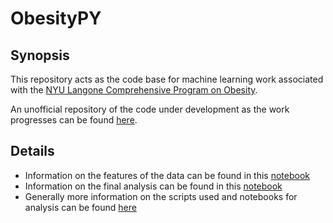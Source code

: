 # ObesityPY

## Synopsis
This repository acts as the code base for machine learning work associated with the [NYU Langone Comprehensive Program on Obesity](https://med.nyu.edu/research/obesity/comprehensive-program-obesity).

An unofficial repository of the code under development as the work progresses can be found [here](https://github.com/narges-rzv/ObesityPY).

## Details

- Information on the features of the data can be found in this [notebook](https://github.com/NYUMedML/ObesityPY/blob/master/src/Pediatric_Obesity_Prediction.ipynb)
- Information on the final analysis can be found in this [notebook](https://github.com/NYUMedML/ObesityPY/blob/master/src/Pediatric_Obesity_Prediction.ipynb)
- Generally more information on the scripts used and notebooks for analysis can be found [here](https://github.com/NYUMedML/ObesityPY/tree/master/src)
